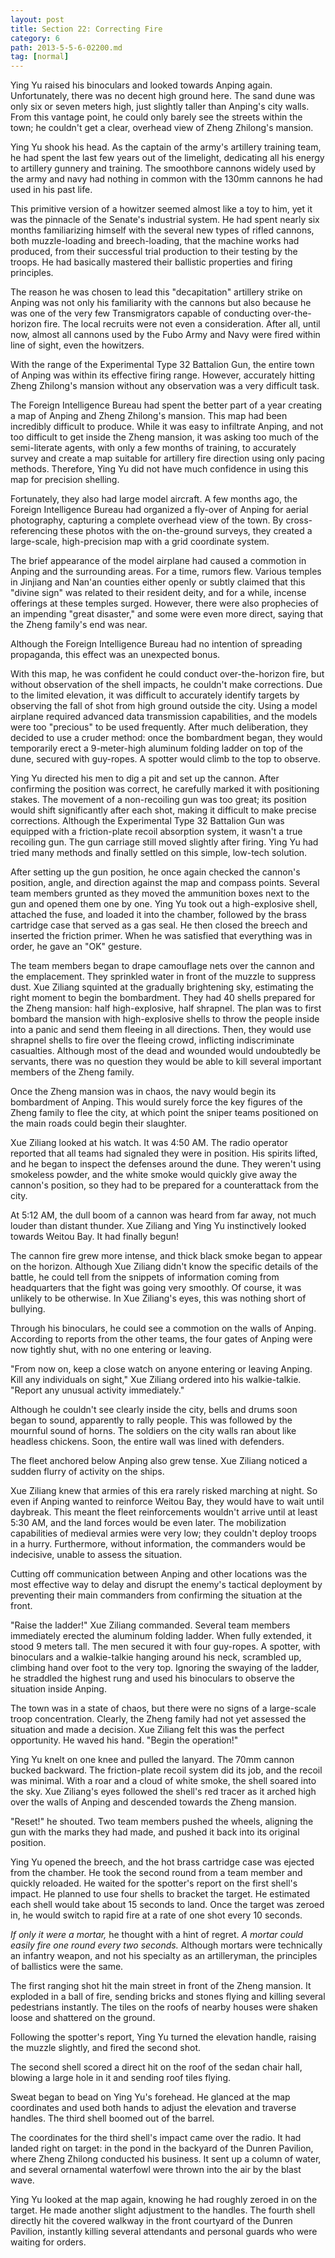 ```yaml
---
layout: post
title: Section 22: Correcting Fire
category: 6
path: 2013-5-5-6-02200.md
tag: [normal]
---
```


Ying Yu raised his binoculars and looked towards Anping again. Unfortunately, there was no decent high ground here. The sand dune was only six or seven meters high, just slightly taller than Anping's city walls. From this vantage point, he could only barely see the streets within the town; he couldn't get a clear, overhead view of Zheng Zhilong's mansion.

Ying Yu shook his head. As the captain of the army's artillery training team, he had spent the last few years out of the limelight, dedicating all his energy to artillery gunnery and training. The smoothbore cannons widely used by the army and navy had nothing in common with the 130mm cannons he had used in his past life.

This primitive version of a howitzer seemed almost like a toy to him, yet it was the pinnacle of the Senate's industrial system. He had spent nearly six months familiarizing himself with the several new types of rifled cannons, both muzzle-loading and breech-loading, that the machine works had produced, from their successful trial production to their testing by the troops. He had basically mastered their ballistic properties and firing principles.

The reason he was chosen to lead this "decapitation" artillery strike on Anping was not only his familiarity with the cannons but also because he was one of the very few Transmigrators capable of conducting over-the-horizon fire. The local recruits were not even a consideration. After all, until now, almost all cannons used by the Fubo Army and Navy were fired within line of sight, even the howitzers.

With the range of the Experimental Type 32 Battalion Gun, the entire town of Anping was within its effective firing range. However, accurately hitting Zheng Zhilong's mansion without any observation was a very difficult task.

The Foreign Intelligence Bureau had spent the better part of a year creating a map of Anping and Zheng Zhilong's mansion. This map had been incredibly difficult to produce. While it was easy to infiltrate Anping, and not too difficult to get inside the Zheng mansion, it was asking too much of the semi-literate agents, with only a few months of training, to accurately survey and create a map suitable for artillery fire direction using only pacing methods. Therefore, Ying Yu did not have much confidence in using this map for precision shelling.

Fortunately, they also had large model aircraft. A few months ago, the Foreign Intelligence Bureau had organized a fly-over of Anping for aerial photography, capturing a complete overhead view of the town. By cross-referencing these photos with the on-the-ground surveys, they created a large-scale, high-precision map with a grid coordinate system.

The brief appearance of the model airplane had caused a commotion in Anping and the surrounding areas. For a time, rumors flew. Various temples in Jinjiang and Nan'an counties either openly or subtly claimed that this "divine sign" was related to their resident deity, and for a while, incense offerings at these temples surged. However, there were also prophecies of an impending "great disaster," and some were even more direct, saying that the Zheng family's end was near.

Although the Foreign Intelligence Bureau had no intention of spreading propaganda, this effect was an unexpected bonus.

With this map, he was confident he could conduct over-the-horizon fire, but without observation of the shell impacts, he couldn't make corrections. Due to the limited elevation, it was difficult to accurately identify targets by observing the fall of shot from high ground outside the city. Using a model airplane required advanced data transmission capabilities, and the models were too "precious" to be used frequently. After much deliberation, they decided to use a cruder method: once the bombardment began, they would temporarily erect a 9-meter-high aluminum folding ladder on top of the dune, secured with guy-ropes. A spotter would climb to the top to observe.

Ying Yu directed his men to dig a pit and set up the cannon. After confirming the position was correct, he carefully marked it with positioning stakes. The movement of a non-recoiling gun was too great; its position would shift significantly after each shot, making it difficult to make precise corrections. Although the Experimental Type 32 Battalion Gun was equipped with a friction-plate recoil absorption system, it wasn't a true recoiling gun. The gun carriage still moved slightly after firing. Ying Yu had tried many methods and finally settled on this simple, low-tech solution.

After setting up the gun position, he once again checked the cannon's position, angle, and direction against the map and compass points. Several team members grunted as they moved the ammunition boxes next to the gun and opened them one by one. Ying Yu took out a high-explosive shell, attached the fuse, and loaded it into the chamber, followed by the brass cartridge case that served as a gas seal. He then closed the breech and inserted the friction primer. When he was satisfied that everything was in order, he gave an "OK" gesture.

The team members began to drape camouflage nets over the cannon and the emplacement. They sprinkled water in front of the muzzle to suppress dust. Xue Ziliang squinted at the gradually brightening sky, estimating the right moment to begin the bombardment. They had 40 shells prepared for the Zheng mansion: half high-explosive, half shrapnel. The plan was to first bombard the mansion with high-explosive shells to throw the people inside into a panic and send them fleeing in all directions. Then, they would use shrapnel shells to fire over the fleeing crowd, inflicting indiscriminate casualties. Although most of the dead and wounded would undoubtedly be servants, there was no question they would be able to kill several important members of the Zheng family.

Once the Zheng mansion was in chaos, the navy would begin its bombardment of Anping. This would surely force the key figures of the Zheng family to flee the city, at which point the sniper teams positioned on the main roads could begin their slaughter.

Xue Ziliang looked at his watch. It was 4:50 AM. The radio operator reported that all teams had signaled they were in position. His spirits lifted, and he began to inspect the defenses around the dune. They weren't using smokeless powder, and the white smoke would quickly give away the cannon's position, so they had to be prepared for a counterattack from the city.

At 5:12 AM, the dull boom of a cannon was heard from far away, not much louder than distant thunder. Xue Ziliang and Ying Yu instinctively looked towards Weitou Bay. It had finally begun!

The cannon fire grew more intense, and thick black smoke began to appear on the horizon. Although Xue Ziliang didn't know the specific details of the battle, he could tell from the snippets of information coming from headquarters that the fight was going very smoothly. Of course, it was unlikely to be otherwise. In Xue Ziliang's eyes, this was nothing short of bullying.

Through his binoculars, he could see a commotion on the walls of Anping. According to reports from the other teams, the four gates of Anping were now tightly shut, with no one entering or leaving.

"From now on, keep a close watch on anyone entering or leaving Anping. Kill any individuals on sight," Xue Ziliang ordered into his walkie-talkie. "Report any unusual activity immediately."

Although he couldn't see clearly inside the city, bells and drums soon began to sound, apparently to rally people. This was followed by the mournful sound of horns. The soldiers on the city walls ran about like headless chickens. Soon, the entire wall was lined with defenders.

The fleet anchored below Anping also grew tense. Xue Ziliang noticed a sudden flurry of activity on the ships.

Xue Ziliang knew that armies of this era rarely risked marching at night. So even if Anping wanted to reinforce Weitou Bay, they would have to wait until daybreak. This meant the fleet reinforcements wouldn't arrive until at least 5:30 AM, and the land forces would be even later. The mobilization capabilities of medieval armies were very low; they couldn't deploy troops in a hurry. Furthermore, without information, the commanders would be indecisive, unable to assess the situation.

Cutting off communication between Anping and other locations was the most effective way to delay and disrupt the enemy's tactical deployment by preventing their main commanders from confirming the situation at the front.

"Raise the ladder!" Xue Ziliang commanded. Several team members immediately erected the aluminum folding ladder. When fully extended, it stood 9 meters tall. The men secured it with four guy-ropes. A spotter, with binoculars and a walkie-talkie hanging around his neck, scrambled up, climbing hand over foot to the very top. Ignoring the swaying of the ladder, he straddled the highest rung and used his binoculars to observe the situation inside Anping.

The town was in a state of chaos, but there were no signs of a large-scale troop concentration. Clearly, the Zheng family had not yet assessed the situation and made a decision. Xue Ziliang felt this was the perfect opportunity. He waved his hand. "Begin the operation!"

Ying Yu knelt on one knee and pulled the lanyard. The 70mm cannon bucked backward. The friction-plate recoil system did its job, and the recoil was minimal. With a roar and a cloud of white smoke, the shell soared into the sky. Xue Ziliang's eyes followed the shell's red tracer as it arched high over the walls of Anping and descended towards the Zheng mansion.

"Reset!" he shouted. Two team members pushed the wheels, aligning the gun with the marks they had made, and pushed it back into its original position.

Ying Yu opened the breech, and the hot brass cartridge case was ejected from the chamber. He took the second round from a team member and quickly reloaded. He waited for the spotter's report on the first shell's impact. He planned to use four shells to bracket the target. He estimated each shell would take about 15 seconds to land. Once the target was zeroed in, he would switch to rapid fire at a rate of one shot every 10 seconds.

*If only it were a mortar,* he thought with a hint of regret. *A mortar could easily fire one round every two seconds.* Although mortars were technically an infantry weapon, and not his specialty as an artilleryman, the principles of ballistics were the same.

The first ranging shot hit the main street in front of the Zheng mansion. It exploded in a ball of fire, sending bricks and stones flying and killing several pedestrians instantly. The tiles on the roofs of nearby houses were shaken loose and shattered on the ground.

Following the spotter's report, Ying Yu turned the elevation handle, raising the muzzle slightly, and fired the second shot.

The second shell scored a direct hit on the roof of the sedan chair hall, blowing a large hole in it and sending roof tiles flying.

Sweat began to bead on Ying Yu's forehead. He glanced at the map coordinates and used both hands to adjust the elevation and traverse handles. The third shell boomed out of the barrel.

The coordinates for the third shell's impact came over the radio. It had landed right on target: in the pond in the backyard of the Dunren Pavilion, where Zheng Zhilong conducted his business. It sent up a column of water, and several ornamental waterfowl were thrown into the air by the blast wave.

Ying Yu looked at the map again, knowing he had roughly zeroed in on the target. He made another slight adjustment to the handles. The fourth shell directly hit the covered walkway in the front courtyard of the Dunren Pavilion, instantly killing several attendants and personal guards who were waiting for orders.